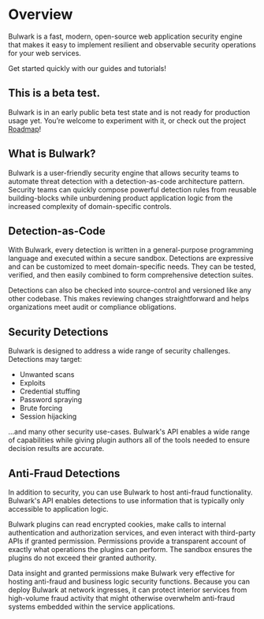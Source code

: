# Overview

Bulwark is a fast, modern, open-source web application security engine that makes it easy to implement resilient and observable security operations for your web services.

Get started quickly with our guides and tutorials!

## This is a beta test.

Bulwark is in an early public beta test state and is not ready for production usage yet. You’re welcome to experiment with it, or check out the project [Roadmap](https://docs.bulwark.security/contributing/roadmap)!

## What is Bulwark?

Bulwark is a user-friendly security engine that allows security teams to automate threat detection with a detection-as-code architecture pattern. Security teams can quickly compose powerful detection rules from reusable building-blocks while unburdening product application logic from the increased complexity of domain-specific controls.

## Detection-as-Code

With Bulwark, every detection is written in a general-purpose programming language and executed within a secure sandbox. Detections are expressive and can be customized to meet domain-specific needs. They can be tested, verified, and then easily combined to form comprehensive detection suites.

Detections can also be checked into source-control and versioned like any other codebase. This makes reviewing changes straightforward and helps organizations meet audit or compliance obligations.

## Security Detections

Bulwark is designed to address a wide range of security challenges. Detections may target:

* Unwanted scans
* Exploits
* Credential stuffing
* Password spraying
* Brute forcing
* Session hijacking

...and many other security use-cases. Bulwark's API enables a wide range of capabilities while giving plugin authors all of the tools needed to ensure decision results are accurate.

## Anti-Fraud Detections

In addition to security, you can use Bulwark to host anti-fraud functionality. Bulwark's API enables detections to use information that is typically only accessible to application logic.

Bulwark plugins can read encrypted cookies, make calls to internal authentication and authorization services, and even interact with third-party APIs if granted permission. Permissions provide a transparent account of exactly what operations the plugins can perform. The sandbox ensures the plugins do not exceed their granted authority.

Data insight and granted permissions make Bulwark very effective for hosting anti-fraud and business logic security functions. Because you can deploy Bulwark at network ingresses, it can protect interior services from high-volume fraud activity that might otherwise overwhelm anti-fraud systems embedded within the service applications.





